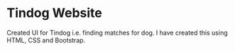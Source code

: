 # Tindog Website
 Created UI for Tindog i.e. finding matches for dog. I have created this using HTML, CSS and Bootstrap.
